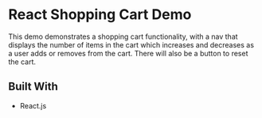 # React Shopping Cart Demo

This demo demonstrates a shopping cart functionality, with a nav that displays the number of items in the cart which increases and decreases as a user adds or removes from the cart.  There will also be a button to reset the cart.

## Built With

* React.js
